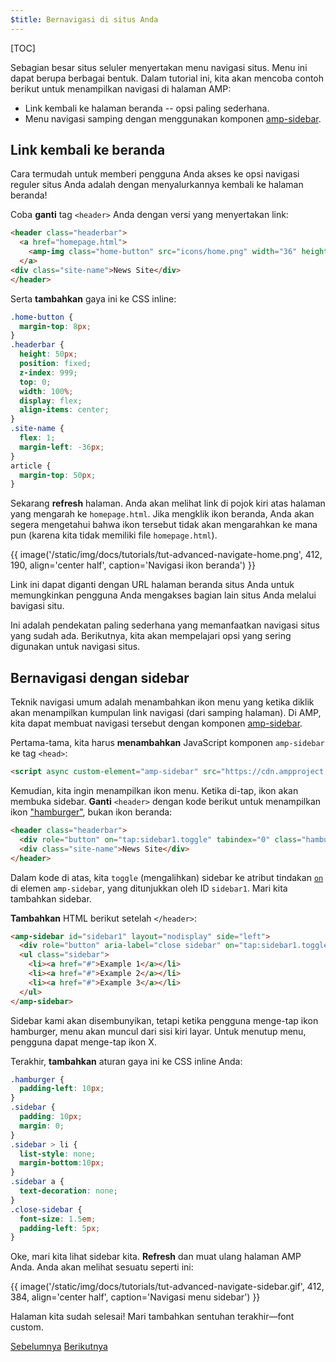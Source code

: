 ```yaml
---
$title: Bernavigasi di situs Anda
---
```


[TOC]

Sebagian besar situs seluler menyertakan menu navigasi situs. Menu ini dapat berupa berbagai bentuk. Dalam tutorial ini, kita akan mencoba contoh berikut untuk menampilkan navigasi di halaman AMP:

- Link kembali ke halaman beranda -- opsi paling sederhana.
- Menu navigasi samping dengan menggunakan komponen [amp-sidebar](/id/docs/reference/components/amp-sidebar.html).

## Link kembali ke beranda

Cara termudah untuk memberi pengguna Anda akses ke opsi navigasi reguler situs Anda adalah dengan menyalurkannya kembali ke halaman beranda!

Coba **ganti** tag `<header>` Anda dengan versi yang menyertakan link:

```html
<header class="headerbar">
  <a href="homepage.html">
    <amp-img class="home-button" src="icons/home.png" width="36" height="36"></amp-img>
  </a>
<div class="site-name">News Site</div>
</header>
```

Serta **tambahkan** gaya ini ke CSS inline:

```css
.home-button {
  margin-top: 8px;
}
.headerbar {
  height: 50px;
  position: fixed;
  z-index: 999;
  top: 0;
  width: 100%;
  display: flex;
  align-items: center;
}
.site-name {
  flex: 1;
  margin-left: -36px;
}
article {
  margin-top: 50px;
}
```

Sekarang **refresh** halaman. Anda akan melihat link di pojok kiri atas halaman yang mengarah ke `homepage.html`.  Jika mengklik ikon beranda, Anda akan segera mengetahui bahwa ikon tersebut tidak akan mengarahkan ke mana pun (karena kita tidak memiliki file `homepage.html`).

{{ image('/static/img/docs/tutorials/tut-advanced-navigate-home.png', 412, 190, align='center half', caption='Navigasi ikon beranda') }}

Link ini dapat diganti dengan URL halaman beranda situs Anda untuk memungkinkan pengguna Anda mengakses bagian lain situs Anda melalui bavigasi situ.

Ini adalah pendekatan paling sederhana yang memanfaatkan navigasi situs yang sudah ada. Berikutnya, kita akan mempelajari opsi yang sering digunakan untuk navigasi situs.


## Bernavigasi dengan sidebar

Teknik navigasi umum adalah menambahkan ikon menu yang ketika diklik akan menampilkan kumpulan link navigasi (dari samping halaman). Di AMP,  kita dapat membuat navigasi tersebut dengan komponen [amp-sidebar](/id/docs/reference/components/amp-sidebar.html).

Pertama-tama, kita harus **menambahkan** JavaScript komponen `amp-sidebar` ke tag `<head>`:

```html
<script async custom-element="amp-sidebar" src="https://cdn.ampproject.org/v0/amp-sidebar-0.1.js"></script>
```

Kemudian, kita ingin menampilkan ikon menu.  Ketika di-tap, ikon akan membuka sidebar. **Ganti** `<header>` dengan kode berikut untuk menampilkan ikon ["hamburger"](https://en.wikipedia.org/wiki/Hamburger_button), bukan ikon beranda:

```html
<header class="headerbar">
  <div role="button" on="tap:sidebar1.toggle" tabindex="0" class="hamburger">☰</div>
  <div class="site-name">News Site</div>
</header>
```

Dalam kode di atas, kita `toggle` (mengalihkan) sidebar ke atribut tindakan [`on`](https://github.com/ampproject/amphtml/blob/master/spec/amp-actions-and-events.md) di elemen `amp-sidebar`, yang ditunjukkan oleh ID `sidebar1`.  Mari kita tambahkan sidebar.


**Tambahkan** HTML berikut setelah `</header>`:

```html
<amp-sidebar id="sidebar1" layout="nodisplay" side="left">
  <div role="button" aria-label="close sidebar" on="tap:sidebar1.toggle" tabindex="0" class="close-sidebar">✕</div>
  <ul class="sidebar">
    <li><a href="#">Example 1</a></li>
    <li><a href="#">Example 2</a></li>
    <li><a href="#">Example 3</a></li>
  </ul>
</amp-sidebar>
```

Sidebar kami akan disembunyikan, tetapi ketika pengguna menge-tap ikon hamburger, menu akan muncul dari sisi kiri layar.  Untuk menutup menu, pengguna dapat menge-tap ikon X.

Terakhir, **tambahkan** aturan gaya ini ke CSS inline Anda:

```css
.hamburger {
  padding-left: 10px;
}
.sidebar {
  padding: 10px;
  margin: 0;
}
.sidebar > li {
  list-style: none;
  margin-bottom:10px;
}
.sidebar a {
  text-decoration: none;
}
.close-sidebar {
  font-size: 1.5em;
  padding-left: 5px;
}
```

Oke, mari kita lihat sidebar kita. **Refresh** dan muat ulang halaman AMP Anda.  Anda akan melihat sesuatu seperti ini:

{{ image('/static/img/docs/tutorials/tut-advanced-navigate-sidebar.gif', 412, 384, align='center half', caption='Navigasi menu sidebar') }}

Halaman kita sudah selesai!  Mari tambahkan sentuhan terakhir&mdash;font custom.

<div class="prev-next-buttons">
  <a class="button prev-button" href="{{g.doc('/content/amp-dev/documentation/guides-and-tutorials/develop/tracking_data.md', locale=doc.locale).url.path}}"><span class="arrow-prev">Sebelumnya</span></a>
  <a class="button next-button" href="{{g.doc('/content/docs/fundamentals/add_advanced/fonts.md', locale=doc.locale).url.path}}"><span class="arrow-next">Berikutnya</span></a>
</div>

